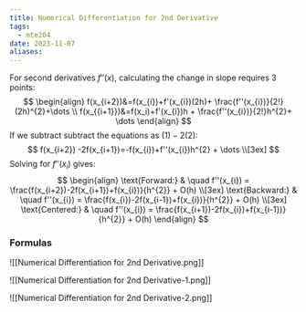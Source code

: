 ```yaml
---
title: Numerical Differentiation for 2nd Derivative
tags:
  - mte204
date: 2023-11-07
aliases:
---
```

For second derivatives $f''(x)$, calculating the change in slope requires 3 points:
$$
\begin{align}
f(x_{i+2})&=f(x_{i})+f'(x_{i})(2h)+ \frac{f''(x_{i})}{2!}(2h)^{2}+\dots \\
f(x_{{i+1}})&=f(x_i)+f'(x_{i})h + \frac{f''(x_{i})}{2!}h^{2}+ \dots
\end{align}
$$
If we subtract subtract the equations as $(1) - 2(2)$: 
$$
f(x_{i+2}) -2f(x_{i+1})=-f(x_{i})+f''(x_{i})h^{2} + \dots \\[3ex] 
$$
Solving for $f''(x_{i})$ gives:
$$
\begin{align}
\text{Forward:}  & \quad f''(x_{i}) = \frac{f(x_{i+2})-2f(x_{i+1})+f(x_{i})}{h^{2}} + O(h) \\[3ex] 
\text{Backward:}  & \quad f''(x_{i}) = \frac{f(x_{i})-2f(x_{i-1})+f(x_{i})}{h^{2}} + O(h) \\[3ex] 
\text{Centered:}  & \quad f''(x_{i}) = \frac{f(x_{i+1})-2f(x_{i})+f(x_{i-1})}{h^{2}} + O(h) 
\end{align}
$$

### Formulas
![[Numerical Differentiation for 2nd Derivative.png]]

![[Numerical Differentiation for 2nd Derivative-1.png]]

![[Numerical Differentiation for 2nd Derivative-2.png]]